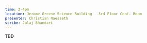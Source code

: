 ```yaml
---
time: 2-4pm
location: Jerome Greene Science Building - 3rd Floor Conf. Room
presenter: Christian Naesseth
scribe: Jalaj Bhandari
---
```


TBD